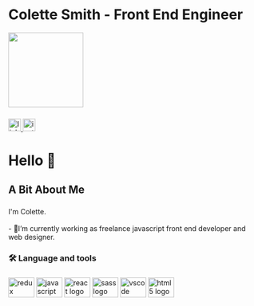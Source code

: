 


# Colette Smith - Front End Engineer

<div align="left">
  <img height="150" src="https://colettesmith.uk/assets/images/Colette_cutout.png"  />
</div>

###

<div align="left">
  <a href="https://www.linkedin.com/in/colette-smith-studio/" target="_blank">
    <img src="https://img.shields.io/static/v1?message=LinkedIn&logo=linkedin&label=&color=0077B5&logoColor=white&labelColor=&style=for-the-badge" height="25" alt="linkedin logo"  />
  </a>
  <a href="https://www.instagram.com/cs_design_studio/" target="_blank">
    <img src="https://img.shields.io/static/v1?message=Instagram&logo=instagram&label=&color=E4405F&logoColor=white&labelColor=&style=for-the-badge" height="25" alt="instagram logo"  />
  </a>
</div>

###

<h1 align="left">Hello 👋</h1>

###

<h2 align="left">A Bit About Me</h2>

###

<p align="left">I'm Colette.<br><br>- 🔭I’m currently working as freelance javascript front end developer and web designer.  </p>

###

<h3 align="left">🛠 Language and tools</h3>

###

<div align="left">


<img src="https://cdn.jsdelivr.net/gh/devicons/devicon/icons/redux/redux-original.svg" height="40" width="52" alt="redux original"  />     
  <img src="https://cdn.jsdelivr.net/gh/devicons/devicon/icons/javascript/javascript-original.svg" height="40" width="52" alt="javascript logo"  />
  <img src="https://cdn.jsdelivr.net/gh/devicons/devicon/icons/react/react-original.svg" height="40" width="52" alt="react logo"  />
  <img src="https://cdn.jsdelivr.net/gh/devicons/devicon/icons/sass/sass-original.svg" height="40" width="52" alt="sass logo"  />
  <img src="https://cdn.jsdelivr.net/gh/devicons/devicon/icons/vscode/vscode-original.svg" height="40" width="52" alt="vscode logo"  />
  <img src="https://cdn.jsdelivr.net/gh/devicons/devicon/icons/html5/html5-original.svg" height="40" width="52" alt="html5 logo"  />
</div>

###


